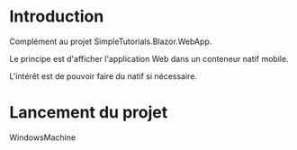 ﻿# Introduction

Complément au projet SimpleTutorials.Blazor.WebApp.

Le principe est d'afficher l'application Web dans un conteneur natif mobile.

L'intérêt est de pouvoir faire du natif si nécessaire.

# Lancement du projet 
WindowsMachine

